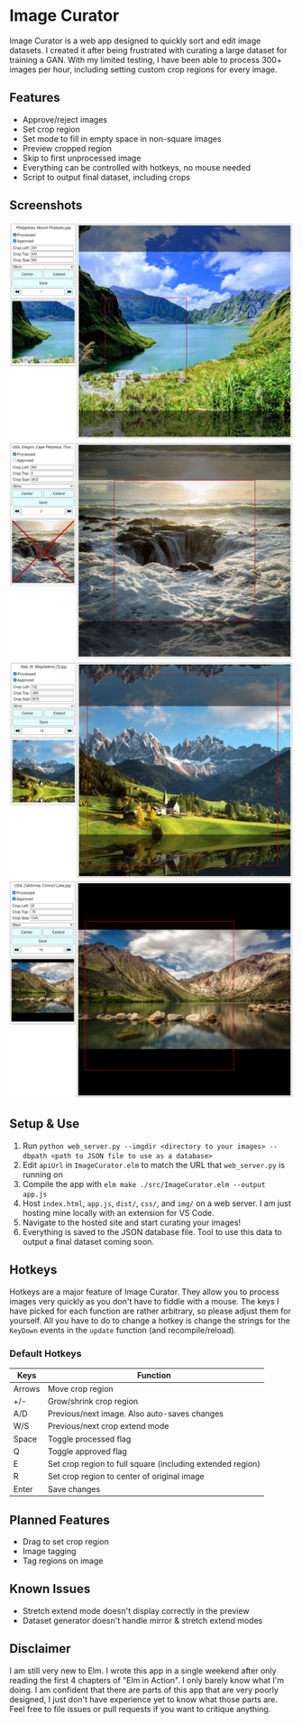 # Image Curator
Image Curator is a web app designed to quickly sort and edit image datasets. I created it after being frustrated with curating a large dataset for training a GAN. With my limited testing, I have been able to process 300+ images per hour, including setting custom crop regions for every image.

## Features
- Approve/reject images
- Set crop region
- Set mode to fill in empty space in non-square images
- Preview cropped region
- Skip to first unprocessed image
- Everything can be controlled with hotkeys, no mouse needed
- Script to output final dataset, including crops

## Screenshots
![](readme-images/example_1.jpg)
![](readme-images/example_2.jpg)
![](readme-images/example_3.jpg)
![](readme-images/example_4.png)

## Setup & Use
1. Run `python web_server.py --imgdir <directory to your images> --dbpath <path to JSON file to use as a database>` 
2. Edit `apiUrl` in `ImageCurator.elm` to match the URL that `web_server.py` is running on
3. Compile the app with `elm make ./src/ImageCurator.elm --output app.js`
4. Host `index.html`, `app.js`, `dist/`, `css/`, and `img/` on a web server. I am just hosting mine locally with an extension for VS Code.
5. Navigate to the hosted site and start curating your images!
6. Everything is saved to the JSON database file. Tool to use this data to output a final dataset coming soon.

## Hotkeys
Hotkeys are a major feature of Image Curator. They allow you to process images very quickly as you don't have to fiddle with a mouse. The keys I have picked for each function are rather arbitrary, so please adjust them for yourself. All you have to do to change a hotkey is change the strings for the `KeyDown` events in the `update` function (and recompile/reload).

### Default Hotkeys
| Keys |	Function |
| --- | --- |
| Arrows | Move crop region |
| +/- | Grow/shrink crop region |
| A/D | Previous/next image. Also auto-saves changes |
| W/S | Previous/next crop extend mode |
| Space | Toggle processed flag |
| Q | Toggle approved flag |
| E | Set crop region to full square (including extended region) |
| R | Set crop region to center of original image |
| Enter | Save changes |

## Planned Features
- Drag to set crop region
- Image tagging
- Tag regions on image

## Known Issues
- Stretch extend mode doesn't display correctly in the preview
- Dataset generator doesn't handle mirror & stretch extend modes

## Disclaimer
I am still very new to Elm. I wrote this app in a single weekend after only reading the first 4 chapters of "Elm in Action". I only barely know what I'm doing. I am confident that there are parts of this app that are very poorly designed, I just don't have experience yet to know what those parts are. Feel free to file issues or pull requests if you want to critique anything.

